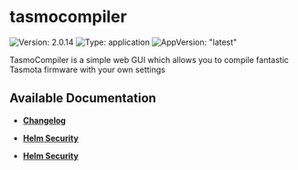 # tasmocompiler

![Version: 2.0.14](https://img.shields.io/badge/Version-2.0.14-informational?style=flat-square) ![Type: application](https://img.shields.io/badge/Type-application-informational?style=flat-square) ![AppVersion: "latest"](https://img.shields.io/badge/AppVersion-"latest"-informational?style=flat-square)

TasmoCompiler is a simple web GUI which allows you to compile fantastic Tasmota firmware with your own settings

## Available Documentation

- [**Changelog**](CHANGELOG)

- [**Helm Security**](container-security)

- [**Helm Security**](helm-security)

